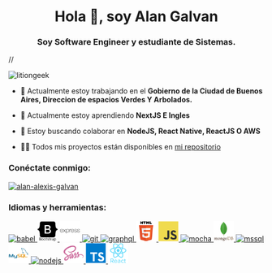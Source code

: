 <h1 align="center">Hola 👋, soy Alan Galvan</h1>
<h3 align="center">Soy Software Engineer y estudiante de Sistemas.</h3>

//<p align="left"> <img src="https://komarev.com/ghpvc/?username=litiongeek&label=Profile%20views&color=0e75b6&style =flat" alt="litiongeek" /> </p>

- 🔭 Actualmente estoy trabajando en el **Gobierno de la Ciudad de Buenos Aires, Direccion de espacios Verdes Y Arbolados.**

- 🌱 Actualmente estoy aprendiendo **NextJS E Ingles**

- 👯 Estoy buscando colaborar en **NodeJS, React Native, ReactJS O AWS**

- 👨‍💻 Todos mis proyectos están disponibles en [mi repositorio](https://github.com/LitionGeek?tab=repositories)

<h3 align= "left">Conéctate conmigo:</h3>

<a href="https://linkedin.com/in/alan-alexis-galvan" target="blank"><img align="center" src="https://raw.githubusercontent.com/rahuldkjain/github-profile-readme-generator/master/src/images/icons/Social/linked-in-alt.svg" alt="alan-alexis-galvan" height="30" width="40" /></a>

</p>

<h3 align="left">Idiomas y herramientas:</h3>
<p align="left"> <a href="https://babeljs.io/" target="_blank" rel="noreferrer"> <img src="https://www.vectorlogo.zone/logos/babeljs/babeljs-icon.svg" alt="babel" width="40" height="40"/> </a> <a href="https://getbootstrap.com" target="_blank" rel=" noreferrer"> <img src="https://raw.githubusercontent.com/devicons/devicon/master/icons/bootstrap/bootstrap-plain-wordmark.svg" alt="bootstrap" width="40" height="40 "/> </a> <a href="https://expressjs.com" target="_blank" rel="noreferrer"> <img src="https://raw.githubusercontent.com/devicons/devicon/master/icons/express/express-original-wordmark.svg" alt="express" width="40" height="40"/> </a> <a href="https://git-scm.com/" target="_blank" rel="noreferrer"> <img src="https://www.vectorlogo.zone/logos/git-scm/git-scm-icon.svg" alt=" git" width="40" height="40"/> </a> <a href="https://graphql.org" target="_blank" rel="noreferrer"> <img src="https://www.vectorlogo.zone/logos/graphql/graphql-icon.svg" alt="graphql" ancho="40" altura="40"/> </a> <a href="https://www.w3 .org/html/" objetivo="_blank" rel="noreferrer"> <img src="https://raw.githubusercontent.com/devicons/devicon/master/icons/html5/html5-original-wordmark.svg" alt="html5" width="40 " height="40"/> </a> <a href="https://developer.mozilla.org/en-US/docs/Web/JavaScript" target="_blank" rel="noreferrer"> <img src="https://raw.githubusercontent.com/devicons/devicon/master/icons/javascript/javascript-original.svg" alt="javascript" width="40" height="40"/> </a> <a href="https://mochajs.org" target="_blank" rel="noreferrer"> <img src="https://www.vectorlogo.zone/logos/mochajs/mochajs-icon.svg"alt="mocha" width="40" height="40"/> </a> <a href="https://www.mongodb.com/" target="_blank" rel="noreferrer"> <img src="https://raw.githubusercontent.com/devicons/devicon/master/icons/mongodb/mongodb-original-wordmark.svg" alt="mongodb" width="40" height="40"/> </a> <a href="https://www.microsoft.com/en-us/sql-server" target="_blank" rel="noreferrer"> <img src="https://www.svgrepo.com/show/303229/microsoft-sql-server-logo.svg" alt="mssql" width="40" height="40"/> </a> <a href="https://www.mysql.com /" objetivo="_espacio en blanco"rel="noreferrer"> <img src="https://raw.githubusercontent.com/devicons/devicon/master/icons/mysql/mysql-original-wordmark.svg" alt="mysql" width="40" height ="40"/> </a> <a href="https://nodejs.org" target="_blank" rel="noreferrer"> <img src="https://raw.githubusercontent.com/devicons /devicon/master/icons/nodejs/nodejs-original-wordmark.svg" alt="nodejs" width="40" height="40"/> </a> <a href="https://sass-lang .com" target="_blank" rel="noreferrer"> <img src="https://raw.githubusercontent.com/devicons/devicon/master/icons/sass/sass-original.svg" alt="sass"width="40" height="40"/> </a> <a href="https://www.typescriptlang.org/" target="_blank" rel="noreferrer"> <img src="https://raw.githubusercontent.com/devicons/devicon/master/icons/typescript/typescript-original.svg" alt="typescript" width="40" height="40"/> </a> <a href="https://reactjs.org/" target="_blank" rel="noreferrer"> <img src="https://raw.githubusercontent.com/devicons/devicon/master/icons/react/react-original-wordmark.svg" alt="react" width="40" height="40"/> </a> </a></p></a> </p></a> </p>

